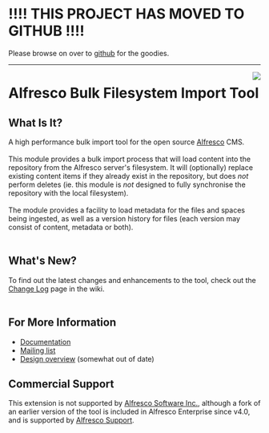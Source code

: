 # !!!! THIS PROJECT HAS MOVED TO GITHUB !!!! #
Please browse on over to [github](https://github.com/pmonks/alfresco-bulk-filesystem-import) for the goodies.

---


<img src='http://www.alfresco.com/images/alfresco-logo.png' align='right'>
<h1>Alfresco Bulk Filesystem Import Tool</h1>

<h2>What Is It?</h2>
A high performance bulk import tool for the open source <a href='http://www.alfresco.org/'>Alfresco</a> CMS.<br>
<br>
This module provides a bulk import process that will load content into the repository from the Alfresco server's filesystem.  It will (optionally) replace existing content items if they already exist in the repository, but does <i>not</i> perform deletes (ie. this module is <i>not</i> designed to fully synchronise the repository with the local filesystem).<br>
<br>
The module provides a facility to load metadata for the files and spaces being ingested, as well as a version history for files (each version may consist of content, metadata or both).<br>
<br>
<h2>What's New?</h2>
To find out the latest changes and enhancements to the tool, check out the <a href='http://code.google.com/p/alfresco-bulk-filesystem-import/wiki/ChangeLog'>Change Log</a> page in the wiki.<br>
<br>
<h2>For More Information</h2>
<ul><li><a href='http://code.google.com/p/alfresco-bulk-filesystem-import/wiki/Main'>Documentation</a>
</li><li><a href='https://groups.google.com/forum/#!forum/alfresco-bulk-filesystem-import'>Mailing list</a>
</li><li><a href='http://blogs.alfresco.com/wp/pmonks/2009/10/22/bulk-import-from-a-filesystem/'>Design overview</a> (somewhat out of date)</li></ul>

<h2>Commercial Support</h2>
This extension is not supported by <a href='http://www.alfresco.com/'>Alfresco Software Inc.</a>, although a fork of an earlier version of the tool is included in Alfresco Enterprise since v4.0, and is supported by <a href='http://support.alfresco.com'>Alfresco Support</a>.